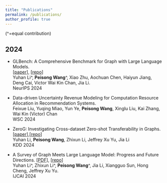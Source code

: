```yaml
---
title: "Publications"
permalink: /publications/
author_profile: true
---
```

(^=equal contribution)
##  2024

* GLBench: A Comprehensive Benchmark for Graph with Large Language Models. <br>
[[paper](https://arxiv.org/abs/2407.07457)], [[repo](https://github.com/NineAbyss/GLBench)] <br>
Yuhan Li^, **Peisong Wang**^, Xiao Zhu, Aochuan Chen, Haiyun Jiang, Deng Cai, Victor Wai Kin Chan, Jia Li. <br>
NeurIPS 2024 <br>

* Data-driven Uncertainty Revenue Modeling for Computation Resource Allocation in Recommendation Systems. <br>
Feixue Liu, Yuqing Miao, Yun Ye, **Peisong Wang**, Xinglu Liu, Kai Zhang, Wai Kin (Victor) Chan <br>
WSC 2024 <br>

* ZeroG: Investigating Cross-dataset Zero-shot Transferability in Graphs. [[paper](https://arxiv.org/abs/2402.11235)],[[repo](https://github.com/NineAbyss/ZeroG)] <br>
Yuhan Li, **Peisong Wang**, Zhixun Li, Jeffrey Xu Yu, Jia Li <br>
KDD 2024 <br>

* A Survey of Graph Meets Large Language Model: Progress and Future Directions. [[PDF](https://arxiv.org/abs/2311.12399)], [[repo](https://github.com/yhLeeee/Awesome-LLMs-in-Graph-tasks)] <br>
Yuhan Li^, Zhixun Li^, **Peisong Wang**^, Jia Li, Xiangguo Sun, Hong Cheng, Jeffrey Xu Yu. <br>
IJCAI 2024 <br>
